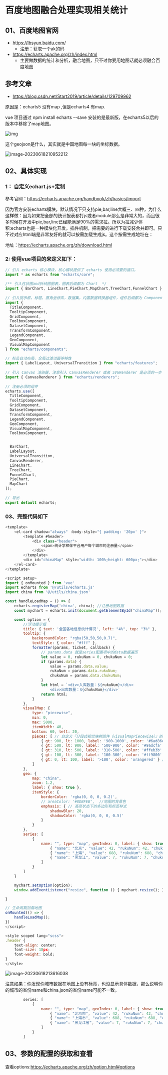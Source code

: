 # 百度地图融合处理实现相关统计



## 01、百度地图官网

- https://lbsyun.baidu.com/
  - 注册：获取一个ak的码
- https://echarts.apache.org/zh/index.html
  - 主要做数据的统计和分析，融合地图，只不过你要用地图话就必须融合百度地图

## 参考文章

- https://blog.csdn.net/Start2019/article/details/129709962

原因是：echarts5 没有map ,但是echarts4 有map. 

vue 项目通过 npm install echarts --save 安装的是最新版，在echarts5以后的版本中移除了map地图。

![img](assets/f223d1f29da840cfa80cf7dbd5abc82b.png)

这个geojson是什么，其实就是中国地图每一块的坐标数据。



![image-20230618210952212](assets/image-20230618210952212.png)



## 02、具体实现

### 1： 自定义echart.js+定制

参考官网：https://echarts.apache.org/handbook/zh/basics/import

因为官方安装echarts模块，默认情况下只支持pie,bar,line大概三、四种，为什么这样做：因为如果把全部的统计报表都打js或者module那么是非常大的，而且很多时候在开发中pie,bar,line已经能满足90%的需求拉。所以为拉减少体积:echarts也是一种模块化开发。插件机制，把需要的进行下载安装合并即可。只不过对应html端是非常友好的就可以按需加载生成js。这个按需生成地址在：

地址：https://echarts.apache.org/zh/download.html

### 2: 使用vue项目的来定义如下：

```js
// 引入 echarts 核心模块，核心模块提供了 echarts 使用必须要的接口。
import * as echarts from "echarts/core";
 
/** 引入柱状图and折线图图表，图表后缀都为 Chart  */
import { BarChart, LineChart,PieChart,MapChart,TreeChart,FunnelChart } from "echarts/charts";
 
// 引入提示框，标题，直角坐标系，数据集，内置数据转换器组件，组件后缀都为 Component
import {
  TitleComponent,
  TooltipComponent,
  GridComponent,
  ToolboxComponent,
  DatasetComponent,
  TransformComponent,
  LegendComponent,
  GeoComponent,
  VisualMapComponent
} from "echarts/components";
 
// 标签自动布局，全局过渡动画等特性
import { LabelLayout, UniversalTransition } from "echarts/features";
 
// 引入 Canvas 渲染器，注意引入 CanvasRenderer 或者 SVGRenderer 是必须的一步
import { CanvasRenderer } from "echarts/renderers";
 
// 注册必须的组件
echarts.use([
  TitleComponent,
  TooltipComponent,
  GridComponent,
  DatasetComponent,
  TransformComponent,
  LegendComponent,
  GeoComponent,
  VisualMapComponent,
  ToolboxComponent,


  BarChart,
  LabelLayout,
  UniversalTransition,
  CanvasRenderer,
  LineChart,
  TreeChart,
  FunnelChart,
  PieChart,
  MapChart
]);
 
// 导出
export default echarts;
```

### 03、完整代码如下

```js
<template>
    <el-card shadow="always" :body-style="{ padding: '20px' }">
        <template #header>
            <div class="header">
                <span>统计学相伴平台用户每个城市的注册量</span>
            </div>
        </template>
        <div id="chinaMap" style="width: 100%;height: 600px;"></div>
    </el-card>
</template>

<script setup>
import { onMounted } from 'vue'
import echarts from '@/utils/echarts.js'
import china from '@/utils/china.json'

const handleLoadMap = () => {
    echarts.registerMap('china', china); //注册地图数据
    const mychart = echarts.init(document.getElementById("chinaMap"));

    const option = {
        //浮动提示框
        title: { text: '全国各地信息统计情况', left: "4%", top: "3%" },
        tooltip: {
            backgroundColor: "rgba(50,50,50,0.7)",
            textStyle: { color: "#fff" },
            formatter(params, ticket, callback) {
                // params.data 就是series配置项中的data数据遍历
                let value = 0, rukuNum = 0, chukuNum = 0;
                if (params.data) {
                    value = params.data.value;
                    rukuNum = params.data.rukuNum;
                    chukuNum = params.data.chukuNum;
                }
                let html = `<div>入库数量：${rukuNum}</div>
                    <div>出库数量：${chukuNum}</div>`
                return html;
            }
        },
        visualMap: {
            type: "piecewise",
            min: 0,
            max: 5000,
            itemWidth: 40,
            bottom: 60, left: 20,
            pieces: [ // 自定义『分段式视觉映射组件（visualMapPiecewise）』的每一段的范围，以及每一段的文字，以及每一段的特别的样式
                { gt: 900, lt: 1000, label: '900-1000', color: '#6ad86e' }, // (900, 1000]
                { gt: 500, lt: 900, label: '500-900', color: '#9adcfa' }, // (500, 900]
                { gt: 310, lt: 500, label: '310-500', color: '#ffeb3b' }, // (310, 500]
                { gt: 100, lt: 300, label: '100-300', color: '#ff9800' }, // (200, 300]
                { gt: 0, lt: 100, label: '>100', color: 'orangered' } // (10, 200]
            ]
        },
        geo: {
            map: "china",
            zoom: 1.2,
            label: { show: true },
            itemStyle: {
                borderColor: 'rgba(0, 0, 0, 0.2)',
                // areaColor: '#8DBFEB',  //地图的背景色
                emphasis: { // 高亮状态下的多边形和标签样式
                    shadowBlur: 20,
                    shadowColor: 'rgba(0, 0, 0, 0.5)'
                }
            }
        },
        series: [
            {
                name: "", type: "map", geoIndex: 0, label: { show: true }, data: [
                    { "name": "北京", "value": 42, "rukuNum": 42, "chukuNum": 8 },
                    { "name": "上海", "value": 688, "rukuNum": 688, "chukuNum": 299 },
                    { "name": "黑龙江", "value": 7, "rukuNum": 7, "chukuNum": 0 }
                ]
            }
        ]
    }

    mychart.setOption(option);
    window.addEventListener("resize", function () { mychart.resize(); });

}

// 生命周期加载地图
onMounted(() => {
    handleLoadMap();
})
</script>

<style scoped lang="scss">
.header {
    text-align: center;
    font-size: 18px;
    font-weight: bold;
}
</style>
```

![image-20230618213616038](assets/image-20230618213616038.png)

注意如果：你发现你城市数据在地图上没有标亮，也没显示具体数据，那么说明你的城市的省份name和china.json的省份name可能不一致。

```js
        series: [
            {
                name: "", type: "map", geoIndex: 0, label: { show: true }, data: [
                    { "name": "北京市", "value": 42, "rukuNum": 42, "chukuNum": 8 },
                    { "name": "上海市", "value": 688, "rukuNum": 688, "chukuNum": 299 },
                    { "name": "黑龙江省", "value": 7, "rukuNum": 7, "chukuNum": 0 }
                ]
            }
        ]
```





## 03、参数的配置的获取和查看

查看options:https://echarts.apache.org/zh/option.html#options



